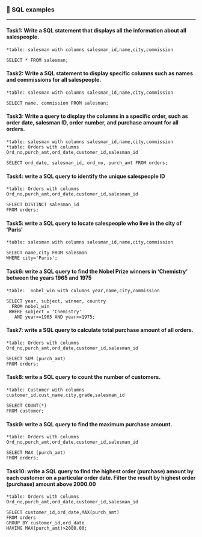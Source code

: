 ### :camel: SQL examples
---

#### Task1: Write a SQL statement that displays all the information about all salespeople.

	*table: salesman with columns salesman_id,name,city,commission

```
SELECT * FROM salesman;

```

#### Task2: Write a SQL statement to display specific columns such as names and commissions for all salespeople.

	*table: salesman with columns salesman_id,name,city,commission

```
SELECT name, commission FROM salesman;

```

#### Task3: Write a query to display the columns in a specific order, such as order date, salesman ID, order number, and purchase amount for all orders.

	*table: salesman with columns salesman_id,name,city,commission
	*table: Orders with columns Ord_no,purch_amt,ord_date,customer_id,salesman_id

```
SELECT ord_date, salesman_id, ord_no, purch_amt FROM orders;
```

#### Task4: write a SQL query to identify the unique salespeople ID

	*table: Orders with columns Ord_no,purch_amt,ord_date,customer_id,salesman_id

```
SELECT DISTINCT salesman_id
FROM orders;

```

#### Task5: write a SQL query to locate salespeople who live in the city of 'Paris'

	*table: salesman with columns salesman_id,name,city,commission
	
```
SELECT name,city FROM salesman
WHERE city='Paris';

```

#### Task6: write a SQL query to find the Nobel Prize winners in ‘Chemistry’ between the years 1965 and 1975

	*table:  nobel_win with columns year,name,city,commission

```
SELECT year, subject, winner, country
  FROM nobel_win
 WHERE subject = 'Chemistry'
   AND year>=1965 AND year<=1975;

```

#### Task7: write a SQL query to calculate total purchase amount of all orders.

	*table: Orders with columns Ord_no,purch_amt,ord_date,customer_id,salesman_id 

```
SELECT SUM (purch_amt) 
FROM orders;
```

#### Task8: write a SQL query to count the number of customers.

	*table: Customer with columns customer_id,cust_name,city,grade,salesman_id

```
SELECT COUNT(*) 
FROM customer;
```

#### Task9: write a SQL query to find the maximum purchase amount.

	*table: Orders with columns Ord_no,purch_amt,ord_date,customer_id,salesman_id 

```
SELECT MAX (purch_amt) 
FROM orders;
```

#### Task10: write a SQL query to find the highest order (purchase) amount by each customer on a particular order date. Filter the result by highest order (purchase) amount above 2000.00

	*table: Orders with columns Ord_no,purch_amt,ord_date,customer_id,salesman_id 

```
SELECT customer_id,ord_date,MAX(purch_amt) 
FROM orders 
GROUP BY customer_id,ord_date 
HAVING MAX(purch_amt)>2000.00;

```